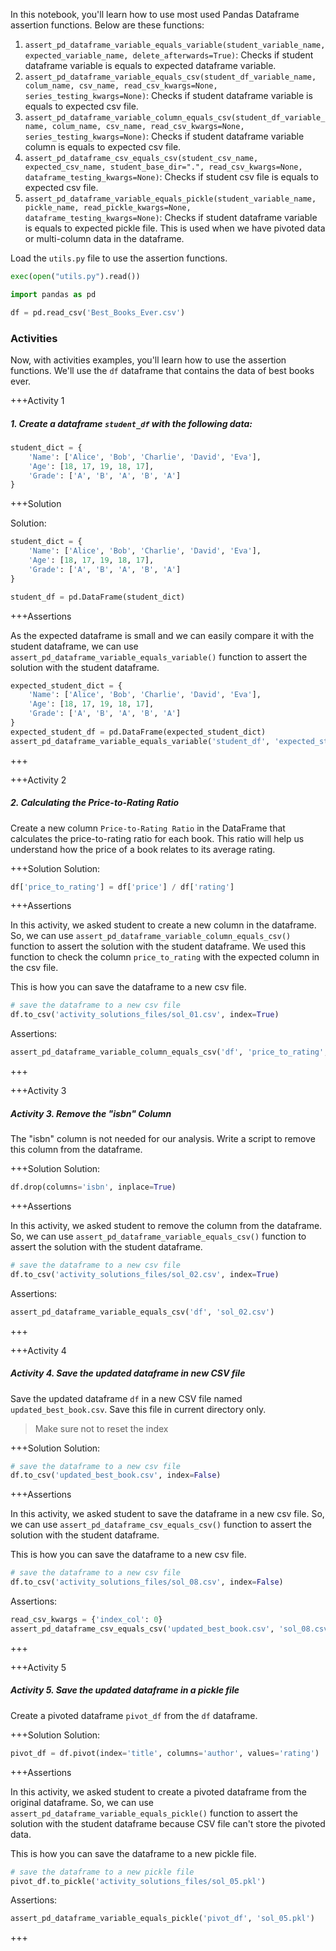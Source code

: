 In this notebook, you'll learn how to use most used Pandas Dataframe assertion
functions. Below are these functions:

1.  `assert_pd_dataframe_variable_equals_variable(student_variable_name, expected_variable_name, delete_afterwards=True)`: Checks if student dataframe variable is equals to expected dataframe variable.
2.  `assert_pd_dataframe_variable_equals_csv(student_df_variable_name, colum_name, csv_name, read_csv_kwargs=None, series_testing_kwargs=None)`: Checks if student dataframe variable is equals to expected csv file.
3.  `assert_pd_dataframe_variable_column_equals_csv(student_df_variable_name, colum_name, csv_name, read_csv_kwargs=None, series_testing_kwargs=None)`: Checks if student dataframe variable column is equals to expected csv file.
4.  `assert_pd_dataframe_csv_equals_csv(student_csv_name, expected_csv_name, student_base_dir=".", read_csv_kwargs=None, dataframe_testing_kwargs=None)`: Checks if student csv file is equals to expected csv file.
5. `assert_pd_dataframe_variable_equals_pickle(student_variable_name, pickle_name, read_pickle_kwargs=None, dataframe_testing_kwargs=None)`: Checks if student dataframe variable is equals to expected pickle file. This is used when we have pivoted data or multi-column data in the dataframe.


Load the `utils.py` file to use the assertion functions.

``` python
exec(open("utils.py").read())
```

``` python
import pandas as pd

df = pd.read_csv('Best_Books_Ever.csv')
```

### Activities

Now, with activities examples, you'll learn how to use the assertion functions. We'll use the `df` dataframe that contains the data of best books ever.


+++Activity 1
##### 1. Create a dataframe `student_df` with the following data:

``` python
student_dict = {
    'Name': ['Alice', 'Bob', 'Charlie', 'David', 'Eva'],
    'Age': [18, 17, 19, 18, 17],
    'Grade': ['A', 'B', 'A', 'B', 'A']
}
```

+++Solution

Solution:

``` python
student_dict = {
    'Name': ['Alice', 'Bob', 'Charlie', 'David', 'Eva'],
    'Age': [18, 17, 19, 18, 17],
    'Grade': ['A', 'B', 'A', 'B', 'A']
}

student_df = pd.DataFrame(student_dict)
```

+++Assertions

As the expected dataframe is small and we can easily compare it with the student dataframe, we can use `assert_pd_dataframe_variable_equals_variable()` function to assert the solution with the student dataframe.

``` python
expected_student_dict = {
    'Name': ['Alice', 'Bob', 'Charlie', 'David', 'Eva'],
    'Age': [18, 17, 19, 18, 17],
    'Grade': ['A', 'B', 'A', 'B', 'A']
}
expected_student_df = pd.DataFrame(expected_student_dict)
assert_pd_dataframe_variable_equals_variable('student_df', 'expected_student_df', delete_afterwards=True)
```
+++


+++Activity 2
##### 2. Calculating the Price-to-Rating Ratio

Create a new column `Price-to-Rating Ratio` in the DataFrame that
calculates the price-to-rating ratio for each book. This ratio will help
us understand how the price of a book relates to its average rating.

+++Solution
Solution:

``` python
df['price_to_rating'] = df['price'] / df['rating']
```

+++Assertions

In this activity, we asked student to create a new column in the dataframe. So, we can use `assert_pd_dataframe_variable_column_equals_csv()` function to assert the solution with the student dataframe. We used this function to check the column `price_to_rating` with the expected column in the csv file.

This is how you can save the dataframe to a new csv file.

``` python
# save the dataframe to a new csv file
df.to_csv('activity_solutions_files/sol_01.csv', index=True)
```

Assertions:

``` python
assert_pd_dataframe_variable_column_equals_csv('df', 'price_to_rating', 'sol_01.csv')
```
+++


+++Activity 3
##### Activity 3. Remove the "isbn" Column

The "isbn" column is not needed for our analysis. Write a script to
remove this column from the dataframe.


+++Solution
Solution:

``` python
df.drop(columns='isbn', inplace=True)
```

+++Assertions

In this activity, we asked student to remove the column from the dataframe. So, we can use `assert_pd_dataframe_variable_equals_csv()` function to assert the solution with the student dataframe.

``` python
# save the dataframe to a new csv file
df.to_csv('activity_solutions_files/sol_02.csv', index=True)
```

Assertions:

``` python
assert_pd_dataframe_variable_equals_csv('df', 'sol_02.csv')
```
+++


+++Activity 4
##### Activity 4. Save the updated dataframe in new CSV file

Save the updated dataframe `df` in a new CSV file named
`updated_best_book.csv`. Save this file in current directory only.

> Make sure not to reset the index

+++Solution
Solution:

``` python
# save the dataframe to a new csv file
df.to_csv('updated_best_book.csv', index=False)
```

+++Assertions

In this activity, we asked student to save the dataframe in a new csv file. So, we can use `assert_pd_dataframe_csv_equals_csv()` function to assert the solution with the student dataframe.

This is how you can save the dataframe to a new csv file.

``` python
# save the dataframe to a new csv file
df.to_csv('activity_solutions_files/sol_08.csv', index=False)
```

Assertions:

``` python
read_csv_kwargs = {'index_col': 0}
assert_pd_dataframe_csv_equals_csv('updated_best_book.csv', 'sol_08.csv', read_csv_kwargs=read_csv_kwargs)
```
+++


+++Activity 5

##### Activity 5. Save the updated dataframe in a pickle file

Create a pivoted dataframe `pivot_df` from the `df` dataframe.

+++Solution
Solution:

``` python
pivot_df = df.pivot(index='title', columns='author', values='rating')
```

+++Assertions

In this activity, we asked student to create a pivoted dataframe from the original dataframe. So, we can use `assert_pd_dataframe_variable_equals_pickle()` function to assert the solution with the student dataframe because CSV file can't store the pivoted data.

This is how you can save the dataframe to a new pickle file.

``` python
# save the dataframe to a new pickle file
pivot_df.to_pickle('activity_solutions_files/sol_05.pkl')
```

Assertions:

``` python
assert_pd_dataframe_variable_equals_pickle('pivot_df', 'sol_05.pkl')
```
+++
